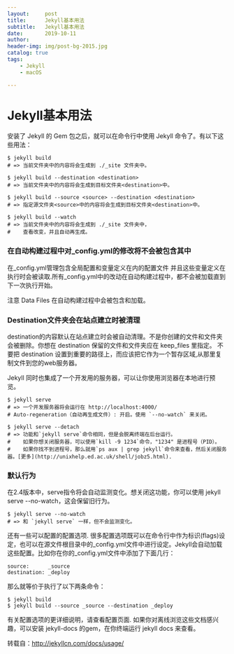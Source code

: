 ```yaml
---
layout:     post
title:      Jekyll基本用法
subtitle:   Jekyll基本用法
date:       2019-10-11
author:     
header-img: img/post-bg-2015.jpg
catalog: true
tags:
    - Jekyll
    - macOS

---
```


# Jekyll基本用法

安装了 Jekyll 的 Gem 包之后，就可以在命令行中使用 Jekyll 命令了。有以下这些用法：

```
$ jekyll build
# => 当前文件夹中的内容将会生成到 ./_site 文件夹中。

$ jekyll build --destination <destination>
# => 当前文件夹中的内容将会生成到目标文件夹<destination>中。

$ jekyll build --source <source> --destination <destination>
# => 指定源文件夹<source>中的内容将会生成到目标文件夹<destination>中。

$ jekyll build --watch
# => 当前文件夹中的内容将会生成到 ./_site 文件夹中，
#    查看改变，并且自动再生成。
```

### 在自动构建过程中对_config.yml的修改将不会被包含其中
在_config.yml管理包含全局配置和变量定义在内的配置文件 并且这些变量定义在执行时会被读取.所有_config.yml中的改动在自动构建过程中，都不会被加载直到下一次执行开始。

注意 Data Files 在自动构建过程中会被包含和加载。

### Destination文件夹会在站点建立时被清理
destination的内容默认在站点建立时会被自动清理。不是你创建的文件和文件夹会被删除。你想在 destination 保留的文件和文件夹应在 keep_files 里指定。
不要把 destination 设置到重要的路径上，而应该把它作为一个暂存区域,从那里复制文件到您的web服务器。

Jekyll 同时也集成了一个开发用的服务器，可以让你使用浏览器在本地进行预览。

```
$ jekyll serve
# => 一个开发服务器将会运行在 http://localhost:4000/
# Auto-regeneration（自动再生成文件）: 开启。使用 `--no-watch` 来关闭。

$ jekyll serve --detach
# => 功能和`jekyll serve`命令相同，但是会脱离终端在后台运行。
#    如果你想关闭服务器，可以使用`kill -9 1234`命令，"1234" 是进程号（PID）。
#    如果你找不到进程号，那么就用`ps aux | grep jekyll`命令来查看，然后关闭服务器。[更多](http://unixhelp.ed.ac.uk/shell/jobz5.html).
```

### 默认行为
在2.4版本中，serve指令将会自动监测变化。想关闭这功能，你可以使用 jekyll serve --no-watch，这会保留旧行为。

```
$ jekyll serve --no-watch
# => 和 `jekyll serve` 一样，但不会监测变化。
```

还有一些可以配置的配置选项. 很多配置选项既可以在命令行中作为标识(flags)设定，也可以在源文件根目录中的_config.yml文件中进行设定。Jekyll会自动加载这些配置。比如你在你的_config.yml文件中添加了下面几行：

```
source:      _source
destination: _deploy
```
那么就等价于执行了以下两条命令：

```
$ jekyll build
$ jekyll build --source _source --destination _deploy
```
有关配置选项的更详细说明，请查看配置页面.
如果你对离线浏览这些文档感兴趣，可以安装 jekyll-docs 的gem，在你终端运行 jekyll docs 来查看。

转载自：http://jekyllcn.com/docs/usage/
